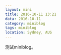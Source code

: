 ```yaml
---
layout: mini
title: 2016-10-11 13:21
data: 2016-10-11
category: miniblog
tags: miniblog
location: Sydney, AUS
---
```


测试miniblog。
